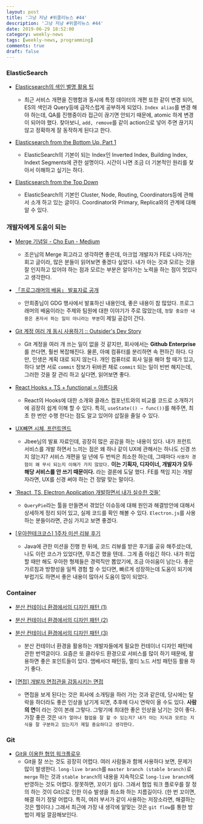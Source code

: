 ```yaml
---
layout: post
title: '그냥 저냥 #위클리뉴스 #44'
description: '그냥 저냥 #위클리뉴스 #44'
date: 2019-06-29 18:52:00
category: weekly-news
tags: [weekly-news, programming]
comments: true
draft: false
---
```


### ElasticSearch

- [Elasticsearch의 색인 별명 활용 팁](https://www.ridicorp.com/blog/2018/11/20/index-aliases/)

  - 최근 서비스 개편을 진행함과 동시에 특정 데이터의 개편 또한 같이 변경 되어, ES의 색인과 Query등에 급작스럽게 공부하게 되었다. `Index alias`를 변경 해야 하는데, QA를 진행중이라 접근이 끊기면 안되기 때문에, atomic 하게 변경이 되어야 했다. 찾아보니, `add, remove`를 같이 action으로 넣어 주면 끊기지 않고 정확하게 잘 동작하게 된다고 한다.

- [Elasticsearch from the Bottom Up, Part 1](https://www.elastic.co/kr/blog/found-elasticsearch-from-the-bottom-up)

  - ElasticSearch의 기본이 되는 Index인 Inverted Index, Building Index, Indext Segments에 관한 설명이다. 시간이 나면 조금 더 기본적인 원리를 찾아서 이해하고 싶기는 하다.

- [Elasticsearch from the Top Down](https://www.elastic.co/kr/blog/found-elasticsearch-top-down)
  - ElasticSearch의 기본인 Cluster, Node, Routing, Coordinators등에 관해서 소개 하고 있는 글이다. Coordinator와 Primary, Replica와의 관계에 대해 알 수 있다.

### 개발자에게 도움이 되는

- [Merge 기념일 - Cho Eun - Medium](https://medium.com/@euncho/merge-%EA%B8%B0%EB%85%90%EC%9D%BC-cbf1e6ed663c)

  - 조은님의 Merge 회고라고 생각하면 좋은데, 마크업 개발자가 FE로 나아가는 회고 글이라, 많은 분들이 읽어보면 좋겠다 싶었다. 내가 아는 것과 모르는 것을 잘 인지하고 있어야 하는 점과 모르는 부분은 알아가는 노력을 하는 점이 멋있다고 생각한다.

- [「프로그래머의 배움」 발표자료 공개](https://ahnheejong.name/articles/programmers-learning/)

  - 안희종님이 GDG 행사에서 발표하신 내용인데, 좋은 내용이 참 많았다. 프로그래머의 배움이라는 주제와 팀원에 대한 이야기가 주로 많았는데, `정말 중요한 내용은 혼자서 하는 일이 아니라는 부분`이 제일 공감이 간다.

- [Git 계정 여러 개 동시 사용하기 :: Outsider's Dev Story](https://blog.outsider.ne.kr/1448)

  - Git 계정을 여러 개 쓰는 일이 없을 것 같지만, 회사에서는 **Github Enterprise**를 쓴다면, 훨씬 복잡해진다. 물론, 아예 컴퓨터를 분리하면 속 편하긴 하다. 다만, 인생은 계획 대로 되지 않는다. 개인 컴퓨터로 회사 일을 해야 할 때가 있고, 하다 보면 서로 `commit` 정보가 뒤바뀐 채로 `commit` 되는 일이 빈번 해지는데, 그러한 것을 잘 관리 하고 싶다면, 읽어보면 좋다.

- [React Hooks + TS + functional = 아름다움](https://speakerdeck.com/ryunzae/react-hooks-plus-ts-plus-functional-equals-areumdaum)

  - React의 Hooks에 대한 소개와 클래스 컴포넌트와의 비교를 코드로 소개하기에 굉장히 쉽게 이해 할 수 있다. 특히, `useState(() ⇒ func())`를 해주면, 최초 한 번만 수행 한다는 점도 알고 있어야 삽질을 줄일 수 있다.

- [UX빼면 시체, 프런트엔드](https://speakerdeck.com/jaeyeophan/uxbbaemyeon-sice-peureonteuendeu)

  - Jbee님의 발표 자료인데, 굉장히 많은 공감을 하는 내용이 있다. 내가 프런트 서비스를 개발 하면서 느끼는 점은 왜 하나 같이 UX에 관해서는 하나도 신경 쓰지 않는지? 서비스 개편을 일 년에 두 번씩은 최소한 하는데, 그때마다 `사용자 경험이 왜 무시 되는지 이해가 가지 않았다.` **이는 기획자, 디자이너, 개발자가 모두 해당 서비스를 안 쓰기 때문이다.** 라는 결론에 도달 했다. FE를 책임 지는 개발자라면, UX를 신경 써야 하는 건 정말 맞는 말이다.

- ['React, TS, Electron Application 개발하면서 내가 실수한 것들'](https://drive.google.com/file/d/1xdqenyrCJ8IC614WFsYEbh6HbywUXacC/view)

  - `QueryPie`라는 툴을 만들면서 겪었던 이슈등에 대해 원인과 해결방안에 대해서 상세하게 정리 되어 있고, 실제 코드를 확인 해볼 수 있다. `Electron.js`를 사용하는 분들이라면, 관심 가지고 보면 좋겠다.

- [[우아한테크코스] 1주차 미션 리뷰 후기](https://www.notion.so/cd9436bd2b6b4d8cb1509037e08a8820)
  - Java에 관한 미션을 진행 한 뒤에, 코드 리뷰를 받은 후기를 공유 해주셨는데, 나도 이런 코스가 있었다면, 무조건 했을 텐데.. 그게 좀 아쉽긴 하다. 내가 취업할 때만 해도 우아한 형제들은 경력직만 뽑았기에, 조금 아쉬움이 남는다. 좋은 가르침과 방향성을 일찍 경험 할 수 있다면, 빠르게 성장하는데 도움이 되기에 부럽기도 하면서 좋은 내용이 많아서 도움이 많이 되었다.

### Container

- [분산 컨테이너 환경에서의 디자인 패턴 (1)](http://swalloow.github.io/container-patterns)
- [분산 컨테이너 환경에서의 디자인 패턴 (2)](http://swalloow.github.io/container-patterns2)
- [분산 컨테이너 환경에서의 디자인 패턴 (3)](http://swalloow.github.io/container-patterns3)

  - 분산 컨테이너 환경을 활용하는 개발자들에게 필요한 컨테이너 디자인 패턴에 관한 번역글이다. 요즘은 또 클라우드 환경으로 서비스를 많이 하기 때문에, 활용하면 좋은 포인트들이 있다. 앰배서더 패턴등, 멀티 노드 서빙 패턴등 활용 하기 좋다.

- [[면접] 개발자 면접관을 감동시키는 면접](http://blog.hwang.gg/20190627/)
  - 면접을 보게 된다는 것은 회사에 소개팅을 하러 가는 것과 같은데, 당시에는 탈락을 하더라도 좋은 인상을 남기게 되면, 추후에 다시 연락이 올 수도 있다. **사람의 연**이 라는 것이 본래 그렇다. 그렇기에 최대한 좋은 인상을 남기는 것이 좋다. 가장 좋은 것은 `내가 얼마나 협업을 잘 할 수 있는지? 내가 아는 지식과 모르는 지식을 잘 구분하고 있는지가 제일 중요하다고 생각한다.`

### Git

- [Git을 이용한 협업 워크플로우](https://lhy.kr/git-workflow)
  - Git을 잘 쓰는 것도 굉장히 어렵다. 여러 사람들과 함께 사용하다 보면, 문제가 많이 발생한다. `long-live branch`를 `master branch (stable branch)`로 `merge` 하는 것과 `stable branch`의 내용을 지속적으로 `long-live branch`에 반영하는 것도 어렵다. 잘못하면, 꼬이기 쉽다. 그래서 협업 워크 플로우를 잘 정의 하는 것이 Git으로 인한 이슈 발생을 최소화 하는 지름길이다. (한 번 꼬이면, 해결 하기 정말 어렵다. 특히, 여러 부서가 같이 사용하는 저장소라면, 해결하는 것은 헬이다.) 그래서 최근에 가장 내 생각에 알맞는 것은 `git flow`를 통한 방법이 제일 깔끔해보인다.
